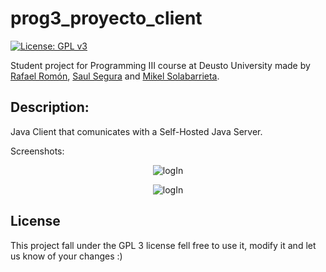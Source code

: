 # prog3_proyecto_client
[![License: GPL v3](https://img.shields.io/badge/License-GPL%20v3-blue.svg)](http://www.gnu.org/licenses/gpl-3.0)

Student project for Programming III course at Deusto University made by [Rafael Romón](https://github.com/rafaelromon), [Saul Segura](https://github.com/luasaul) and [Mikel Solabarrieta](https://github.com/mikelsr). 

## Description:
Java Client that comunicates with a Self-Hosted Java Server.

Screenshots:

<p align="center">
  <img src="https://github.com/binary-monkey/prog3_proyecto_client/raw/master/.web/images/logIn.png" alt="logIn"/>
</p>

<p align="center">
  <img src="https://github.com/binary-monkey/prog3_proyecto_client/raw/master/.web/images/browse.png" alt="logIn"/>
</p>

## License
This project fall under the GPL 3 license fell free to use it, modify it and let us know of your changes :)
